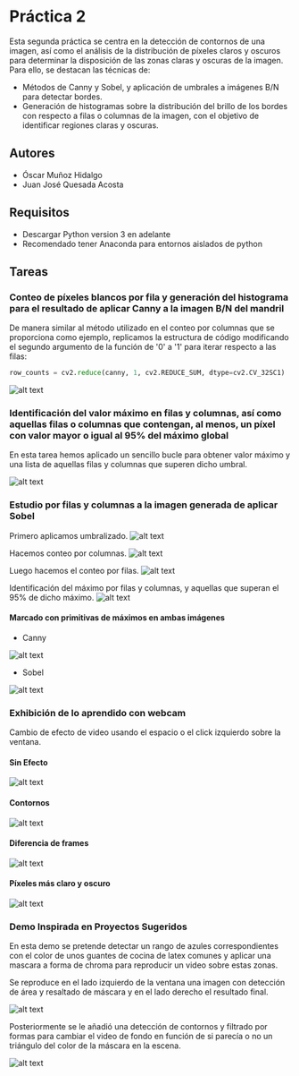 # Práctica 2

Esta segunda práctica se centra en la detección de contornos de una imagen, así como el análisis de la distribución de píxeles claros y oscuros para determinar la disposición de las zonas claras y oscuras de la imagen.
Para ello, se destacan las técnicas de:

- Métodos de Canny y Sobel, y aplicación de umbrales a imágenes B/N para detectar bordes.
- Generación de histogramas sobre la distribución del brillo de los bordes con respecto a filas o columnas de la imagen, con el objetivo de identificar regiones claras y oscuras.

## Autores

- Óscar Muñoz Hidalgo
- Juan José Quesada Acosta

## Requisitos

- Descargar Python version 3 en adelante
- Recomendado tener Anaconda para entornos aislados de python

## Tareas

### Conteo de píxeles blancos por fila y generación del histograma para el resultado de aplicar Canny a la imagen B/N del mandril

De manera similar al método utilizado en el conteo por columnas que se proporciona como ejemplo, replicamos la estructura de código modificando el segundo argumento de la función de '0' a '1' para iterar respecto a las filas:

```python
row_counts = cv2.reduce(canny, 1, cv2.REDUCE_SUM, dtype=cv2.CV_32SC1)
```

![alt text](./Assets/image.png)

### Identificación del valor máximo en filas y columnas, así como aquellas filas o columnas que contengan, al menos, un píxel con valor mayor o igual al 95% del máximo global

En esta tarea hemos aplicado un sencillo bucle para obtener valor máximo y una lista de aquellas filas y columnas que superen dicho umbral.

![alt text](./Assets/image-1.png)

### Estudio por filas y columnas a la imagen generada de aplicar Sobel

Primero aplicamos umbralizado.
![alt text](./Assets/image-2.png)

Hacemos conteo por columnas.
![alt text](./Assets/image-3.png)

Luego hacemos el conteo por filas.
![alt text](./Assets/image-4.png)

Identificación del máximo por filas y columnas, y aquellas que superan el 95% de dicho máximo.
![alt text](./Assets/image-5.png)

#### Marcado con primitivas de máximos en ambas imágenes

- Canny

![alt text](./Assets/image-6.png)

- Sobel

![alt text](./Assets/image-7.png)

### Exhibición de lo aprendido con webcam

Cambio de efecto de video usando el espacio o el click izquierdo sobre la ventana.

#### Sin Efecto

![alt text](./Assets/Demo1.png)

#### Contornos

![alt text](./Assets/Demo2.png)

#### Diferencia de frames

![alt text](./Assets/Demo3.png)

#### Píxeles más claro y oscuro

![alt text](./Assets/Demo4.png)

### Demo Inspirada en Proyectos Sugeridos

En esta demo se pretende detectar un rango de azules correspondientes con el color de unos guantes de cocina de latex comunes y aplicar una mascara a forma de chroma para reproducir un video sobre estas zonas.

Se reproduce en el lado izquierdo de la ventana una imagen con detección de área y resaltado de máscara y en el lado derecho el resultado final.

![alt text](./Assets/ranaespacial1.png)

Posteriormente se le añadió una detección de contornos y filtrado por formas para cambiar el video de fondo en función de si parecía o no un triángulo del color de la máscara en la escena.

![alt text](./Assets/ranaespacial2.png)

